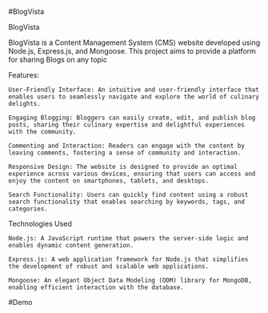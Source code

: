 #BlogVista

BlogVista

BlogVista is a Content Management System (CMS) website developed using Node.js, Express.js, and Mongoose. This project aims to provide a platform for sharing Blogs on any topic

Features:

    User-Friendly Interface: An intuitive and user-friendly interface that enables users to seamlessly navigate and explore the world of culinary delights.

    Engaging Blogging: Bloggers can easily create, edit, and publish blog posts, sharing their culinary expertise and delightful experiences with the community.

    Commenting and Interaction: Readers can engage with the content by leaving comments, fostering a sense of community and interaction.

    Responsive Design: The website is designed to provide an optimal experience across various devices, ensuring that users can access and enjoy the content on smartphones, tablets, and desktops.

    Search Functionality: Users can quickly find content using a robust search functionality that enables searching by keywords, tags, and categories.

Technologies Used

    Node.js: A JavaScript runtime that powers the server-side logic and enables dynamic content generation.

    Express.js: A web application framework for Node.js that simplifies the development of robust and scalable web applications.

    Mongoose: An elegant Object Data Modeling (ODM) library for MongoDB, enabling efficient interaction with the database.

#Demo 




